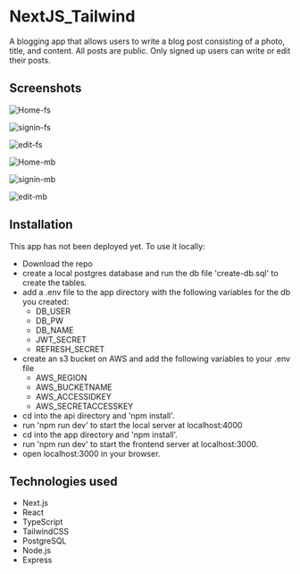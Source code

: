 # NextJS_Tailwind

A blogging app that allows users to write a blog post consisting of a photo, title, and content. All posts are public. Only signed up users can write or edit their posts. 


## Screenshots
![Home-fs](https://user-images.githubusercontent.com/29540686/125395675-716ec480-e3e6-11eb-8291-9267d9cc78bf.JPG)

![signin-fs](https://user-images.githubusercontent.com/29540686/125395794-9a8f5500-e3e6-11eb-9b5d-4f5f28496e72.JPG)

![edit-fs](https://user-images.githubusercontent.com/29540686/125395807-9fec9f80-e3e6-11eb-98cd-df551fd7dd76.JPG)

![Home-mb](https://user-images.githubusercontent.com/29540686/125395828-a7ac4400-e3e6-11eb-829d-3c38a8c64729.JPG)

![signin-mb](https://user-images.githubusercontent.com/29540686/125395854-b135ac00-e3e6-11eb-9b0f-9681e28a3898.JPG)

![edit-mb](https://user-images.githubusercontent.com/29540686/125395890-bbf04100-e3e6-11eb-8bb0-1aeb586bb8bb.JPG)


## Installation
This app has not been deployed yet. To use it locally: 
- Download the repo
- create a local postgres database and run the db file 'create-db.sql' to create the tables.
- add a .env file to the app directory with the following variables for the db you created:
  - DB_USER
  - DB_PW
  - DB_NAME
  - JWT_SECRET
  - REFRESH_SECRET
- create an s3 bucket on AWS and add the following variables to your .env file
  - AWS_REGION
  - AWS_BUCKETNAME
  - AWS_ACCESSIDKEY
  - AWS_SECRETACCESSKEY
- cd into the api directory and 'npm install'. 
- run 'npm run dev' to start the local server at localhost:4000
- cd into the app directory and 'npm install'.
- run 'npm run dev' to start the frontend server at localhost:3000.
- open localhost:3000 in your browser.

## Technologies used
- Next.js
- React
- TypeScript
- TailwindCSS
- PostgreSQL
- Node.js
- Express
